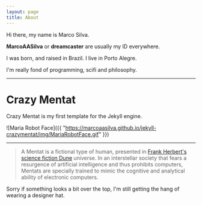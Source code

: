 ```yaml
---
layout: page
title: About
---
```

  Hi there, my name is Marco Silva.
  
  **MarcoAASilva** or **dreamcaster** are usually my ID everywhere.
  
  I was born, and raised in Brazil.  I live in Porto Alegre.
  
  I'm really fond of programming, scifi and philosophy.
  
---
# Crazy Mentat

  Crazy Mentat is my first template for the Jekyll engine.  


![Maria Robot Face]({{ "https://marcoaasilva.github.io/jekyll-crazymentat/img/MariaRobotFace.gif" }})

---
> A Mentat is a fictional type of human, presented in [Frank Herbert's science fiction Dune](https://www.theguardian.com/books/2015/jul/03/dune-50-years-on-science-fiction-novel-world) universe. In an interstellar society that fears a resurgence of artificial intelligence and thus prohibits computers, Mentats are specially trained to mimic the cognitive and analytical ability of electronic computers.

  Sorry if something looks a bit over the top, I'm still getting the hang of wearing a designer hat.
